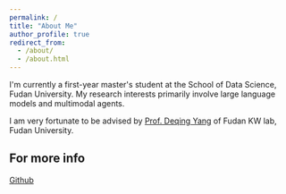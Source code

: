 ```yaml
---
permalink: /
title: "About Me"
author_profile: true
redirect_from: 
  - /about/
  - /about.html
---
```


I'm currently a first-year master's student at the School of Data Science, Fudan University. My research interests primarily involve large language models and multimodal agents.

I am very fortunate to be advised by [Prof. Deqing Yang](https://scholar.google.com/citations?user=uZdQxkwAAAAJ&hl=zh-CN&oi=ao) of Fudan KW lab, Fudan University.



For more info
------
[Github](https://github.com/Joanna0123)
